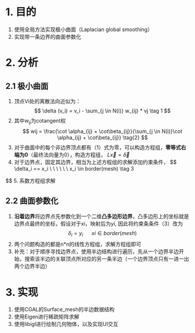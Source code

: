 # 1. 目的
1. 使用全局方法实现极小曲面（Laplacian global smoothing）
2. 实现带一条边界的曲面参数化
# 2. 分析
## 2.1 极小曲面
1. 顶点Vi处的离散法向近似为：
$$
    \delta (v_i) = v_i - \sum_{j \in N(i)} w_{ij} * vj \tag 1 
$$
2. 其中$w_{ij}$为cotangent权 
$$
    wij = \frac{\cot \alpha_{ij} + \cot\beta_{ij}}{\sum_{j \in N(i)}\cot \alpha_{ij} + \cot\beta_{ij}} \tag{2}
$$
3. 对于曲面中的每个非边界顶点都有（1）式为零，可以构造方程组，**零等式右端为0**（最终法向量为0），构造方程组， $L\vec{x} = \vec{\delta}$
4. 对于边界点，固定其边界，相当为上述方程组的求解添加约束条件，
$$
    \delta_i == x_i \ \ \ \ \ \ x_i \in border(mesh) \tag 3

$$
5. 系数方程组求解

## 2.2 曲面参数化
1. **沿着边界**将边界点先参数化到一个二维**凸多边形边界**，凸多边形上的坐标就是边界点最终的坐标，假设对于xi，映射后为yi, 因此将约束条条件（3）改为
$$
    \delta_i = y_i \ \ \ \  \ \ xi\in border(mesh) 
$$
2. 两个问题构造的都是n*n的线性方程组，求解方程组即可
3. 补充：对于顺序寻找边界点，使用半边结构进行遍历，先从一个边界半边开始，搜索该半边的关联顶点所对应的另一条半边（一个边界顶点只有一进一出两个边界半边）

# 3. 实现
1. 使用CGAL的Surface_mesh的半边数据结构
2. 使用Eigen进行稀疏矩阵求解
3. 使用libigl进行绘制几何物体，以及实现UI交互

